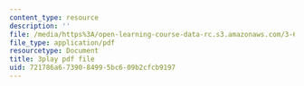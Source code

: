 ```yaml
---
content_type: resource
description: ''
file: /media/https%3A/open-learning-course-data-rc.s3.amazonaws.com/3-60-symmetry-structure-and-tensor-properties-of-materials-fall-2005/721786a6739084995bc609b2cfcb9197_xRWGiK2SMrw.pdf
file_type: application/pdf
resourcetype: Document
title: 3play pdf file
uid: 721786a6-7390-8499-5bc6-09b2cfcb9197
---
```

